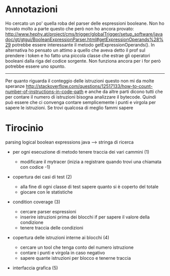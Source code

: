 Annotazioni
=========
Ho cercato un po' quella roba del parser delle espressioni booleane. Non ho trovato molto a parte questo che però non ho ancora provato:
http://www.hephy.at/project/cms/trigger/globalTrigger/setup_software/javadoc/gt/gtgui/BooleanExpressionParser.html#getExpressionOperands%28%29
potrebbe essere interessante il metodo getExpressionOperands().
In alternativa ho pensato un attimo a quello che aveva detto il prof sul prendere i token e ho fatto una piccola classe che estrae gli operatori booleani dalla riga del codice sorgente.
Non funziona ancora per i for però potrebbe essere uno spunto. 

------------------

Per quanto riguarda il conteggio delle istruzioni questo non mi da molte speranze
http://stackoverflow.com/questions/12517133/how-to-count-number-of-instructions-in-code-path
e anche da altre parti dicono tutti che per contare il numero di istruzioni bisogna analizzare il bytecode.
Quindi può essere che ci convenga contare semplicemente i punti e virgola per sapere le istruzioni. Se trovi qualcosa di meglio fammi sapere


Tirocinio
=========

parsing logical boolean expressions java --> stringa di ricerca


- per ogni esecuzione di metodo tenere traccia dei vari cammini (1)
	- modificare il mytracer (inizia a registrare quando trovi una chiamata con codice -1)

- copertura dei casi di test (2)
	- alla fine di ogni classe di test sapere quanto si è coperto del totale
	- giocare con le statistiche

- condition coverage (3)
	- cercare parser espressioni
	- inserire istruzioni prima dei blocchi if per sapere il valore della condizione
	- tenere traccia delle condizioni

- copertura delle istruzioni interne ai blocchi (4)
	- cercare un tool che tenga conto del numero istruzione
	- contare i punti e virgola in caso negativo
	- sapere quante istruzioni per blocco e tenerne traccia

- interfaccia grafica (5)




